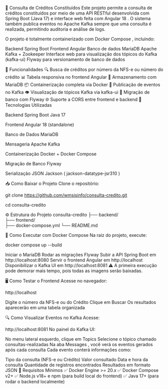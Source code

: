 🏦 Consulta de Créditos Constituídos
Este projeto permite a consulta de créditos constituídos por meio de uma API RESTful desenvolvida com Spring Boot (Java 17) e interface web feita com Angular 18 . O sistema também publica eventos no Apache Kafka sempre que uma consulta é realizada, permitindo auditoria e análise de logs.

O projeto é totalmente containerizado com Docker Compose , incluindo:

Backend Spring Boot
Frontend Angular
Banco de dados MariaDB
Apache Kafka + Zookeeper
Interface web para visualização dos tópicos do Kafka (kafka-ui)
Flyway para versionamento de banco de dados

🧩 Funcionalidades
🔍 Busca de créditos por número da NFS-e ou número do crédito
📊 Tabela responsiva no frontend Angular
💾 Armazenamento com MariaDB
📦 Containerização completa via Docker
📢 Publicação de eventos no Kafka
👁️ Visualização de tópicos Kafka via kafka-ui
🔄 Migração de banco com Flyway
🌐 Suporte a CORS entre frontend e backend
🚀 Tecnologias Utilizadas

Backend
Spring Boot Java 17

Frontend
Angular 18 (standalone)

Banco de Dados
MariaDB

Mensageria
Apache Kafka

Containerização
Docker + Docker Compose

Migração de Banco
Flyway

Serialização JSON
Jackson (
jackson-datatype-jsr310
)

📥 Como Baixar o Projeto
Clone o repositório:

git clone https://github.com/wmsisinfo/consulta-credito.git

cd consulta-credito


⚙️ Estrutura do Projeto
consulta-credito
├── backend/          
├── frontend/         
├── docker-compose.yml
└── README.md

🐳 Como Executar com Docker Compose
Na raiz do projeto, execute:

docker compose up --build

Iniciar o MariaDB
Rodar as migrações Flyway
Subir a API Spring Boot em http://localhost:8080
Servir o frontend Angular em http://localhost
Disponibilizar o Kafka UI em http://localhost:8081
⚠️ A primeira execução pode demorar mais tempo, pois todas as imagens serão baixadas. 

🖥️ Como Testar o Frontend
Acesse no navegador:

http://localhost

Digite o número da NFS-e ou do Crédito
Clique em Buscar
Os resultados aparecerão em uma tabela organizada

🔍 Como Visualizar Eventos no Kafka
Acesse:

http://localhost:8081
No painel do Kafka UI:

No menu lateral esquerdo, clique em Topics
Selecione o tópico chamado consultas-realizadas
Na aba Messages , você verá os eventos gerados após cada consulta
Cada evento conterá informações como:

Tipo da consulta (NFS-e ou Crédito)
Valor consultado
Data e hora da consulta
Quantidade de registros encontrados
Resultados em formato JSON
🧪 Requisitos Mínimos
✅ Docker Engine >= 20.x
✅ Docker Compose v2+
✅ Node.js v18+ e npm (para build local do frontend)
✅ Java 17+ (para rodar o backend localmente)
